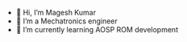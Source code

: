 - 👋 Hi, I’m Magesh Kumar
- 👀 I’m a Mechatronics engineer
- 🌱 I’m currently learning AOSP ROM development

<!---
maggi1333/maggi1333 is a ✨ special ✨ repository because its `README.md` (this file) appears on your GitHub profile.
You can click the Preview link to take a look at your changes.
--->
